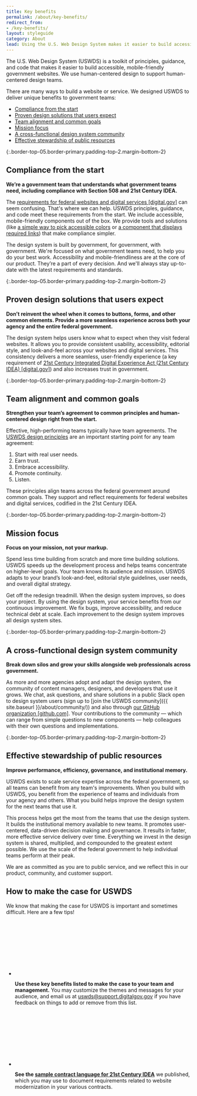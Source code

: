 ```yaml
---
title: Key benefits
permalink: /about/key-benefits/
redirect_from:
- /key-benefits/
layout: styleguide
category: About
lead: Using the U.S. Web Design System makes it easier to build accessible, mobile-friendly government websites. Here's why USWDS works for government teams.
---
```

The U.S. Web Design System (USWDS) is a toolkit of principles, guidance, and code that makes it easier to build accessible, mobile-friendly government websites. We use human-centered design to support human-centered design teams.

There are many ways to build a website or service. We designed USWDS to deliver unique benefits to government teams:

- [Compliance from the start](#compliance-from-the-start)
- [Proven design solutions that users expect](#proven-design-solutions-that-users-expect)
- [Team alignment and common goals](#team-alignment-and-common-goals)
- [Mission focus](#mission-focus)
- [A cross-functional design system community](#a-cross-functional-design-system-community)
- [Effective stewardship of public resources](#effective-stewardship-of-public-resources)


{:.border-top-05.border-primary.padding-top-2.margin-bottom-2}

## Compliance from the start
**We’re a government team that understands what government teams need, including compliance with Section 508 and 21st Century IDEA.**

The [requirements for federal websites and digital services [digital.gov]](https://digital.gov/resources/checklist-of-requirements-for-federal-digital-services/) can seem confusing. That's where we can help. USWDS principles, guidance, and code meet these requirements from the start. We include accessible, mobile-friendly components out of the box. We provide tools and solutions (like [a simple way to pick accessible colors](https://designsystem.digital.gov/design-tokens/color/overview/#color-and-accessibility) or [a component that displays required links](https://designsystem.digital.gov/components/identifier/)) that make compliance simpler.

The design system is built by government, for government, with government. We're focused on what government teams need, to help you do your best work. Accessibility and mobile-friendliness are at the core of our product. They’re a part of every decision. And we'll always stay up-to-date with the latest requirements and standards.


{:.border-top-05.border-primary.padding-top-2.margin-bottom-2}

## Proven design solutions that users expect
**Don’t reinvent the wheel when it comes to buttons, forms, and other common elements. Provide a more seamless experience across both your agency and the entire federal government.**

The design system helps users know what to expect when they visit federal websites. It allows you to provide consistent usability, accessibility, editorial style, and look-and-feel across your websites and digital services. This consistency delivers a more seamless, user-friendly experience (a key requirement of [21st Century Integrated Digital Experience Act (21st Century IDEA) [digital.gov]](https://digital.gov/resources/21st-century-integrated-digital-experience-act/)) and also increases trust in government.


{:.border-top-05.border-primary.padding-top-2.margin-bottom-2}

## Team alignment and common goals
**Strengthen your team’s agreement to common principles and human-centered design right from the start.**

Effective, high-performing teams typically have team agreements. The [USWDS design principles](https://designsystem.digital.gov/design-principles/) are an important starting point for any team agreement:

1. Start with real user needs.
2. Earn trust.
3. Embrace accessibility.
4. Promote continuity.
5. Listen.

These principles align teams across the federal government around common goals. They support and reflect requirements for federal websites and digital services, codified in the 21st Century IDEA.


{:.border-top-05.border-primary.padding-top-2.margin-bottom-2}

## Mission focus
**Focus on your mission, not your markup.**

Spend less time building from scratch and more time building solutions. USWDS speeds up the development process and helps teams concentrate on higher-level goals. Your team knows its audience and mission. USWDS adapts to your brand’s look-and-feel, editorial style guidelines, user needs, and overall digital strategy.

Get off the redesign treadmill. When the design system improves, so does your project. By using the design system, your service benefits from our continuous improvement. We fix bugs, improve accessibility, and reduce technical debt at scale. Each improvement to the design system improves all design system sites.


{:.border-top-05.border-primary.padding-top-2.margin-bottom-2}

## A cross-functional design system community
**Break down silos and grow your skills alongside web professionals across government.**

As more and more agencies adopt and adapt the design system, the community of content managers, designers, and developers that use it grows. We chat, ask questions, and share solutions in a public Slack open to design system users (sign up to [join the USWDS community]({{ site.baseurl }}/about/community/)) and also through [our GitHub organization [github.com]](https://github.com/uswds). Your contributions to the community — which can range from simple questions to new components — help colleagues with their own questions and implementations.


{:.border-top-05.border-primary.padding-top-2.margin-bottom-2}

## Effective stewardship of public resources
**Improve performance, efficiency, governance, and institutional memory.**

USWDS exists to scale service expertise across the federal government, so all teams can benefit from any team's improvements. When you build with USWDS, you benefit from the experience of teams and individuals from your agency and others. What you build helps improve the design system for the next teams that use it.

This process helps get the most from the teams that use the design system. It builds the institutional memory available to new teams. It promotes user-centered, data-driven  decision making and governance. It results in faster, more effective service delivery over time. Everything we invest in the design system is shared, multiplied, and compounded to the greatest extent possible. We use the scale of the federal government to help individual teams perform at their peak.

We are as committed as you are to public service, and we reflect this in our product, community, and customer support.



<div class="margin-top-7 border-05 border-primary-light bg-primary-lighter padding-2 tablet:padding-3">

  <h2 id="how-to-make-the-case" class="margin-y-0">How to make the case for USWDS</h2>

  <p class="margin-top-1">
    We know that making the case for USWDS is important and sometimes difficult. Here are a few tips!
  </p>

  <ul class="usa-icon-list usa-icon-list--size-lg margin-top-3">
    <li class="usa-icon-list__item">
      <div class="usa-icon-list__icon text-blue">
        <svg class="usa-icon" aria-hidden="true" role="img">
          <use xlink:href="{{ site.baseurl }}/assets/img/sprite.svg#check_circle"></use>
        </svg>
      </div>
      <div class="usa-icon-list__content">
        <p><b>Use these key benefits listed to make the case to your team and management.</b> You may customize the themes and messages for your audience, and email us at <a href="mailto:uswds@support.digitalgov.gov">uswds@support.digitalgov.gov</a> if you have feedback on things to add or remove from this list.</p>
      </div>
    </li>
    <li class="usa-icon-list__item">
      <div class="usa-icon-list__icon text-blue">
        <svg class="usa-icon" aria-hidden="true" role="img">
          <use xlink:href="{{ site.baseurl }}/assets/img/sprite.svg#check_circle"></use>
        </svg>
      </div>
      <div class="usa-icon-list__content">
        <p><b>See the <a href="{{ site.baseurl }}/documentation/sample-contract-language/"> sample contract language for 21st Century IDEA</a></b> we published, which you may use to document requirements related to website modernization in your various contracts.</p>
      </div>
    </li>
  </ul>

</div>
